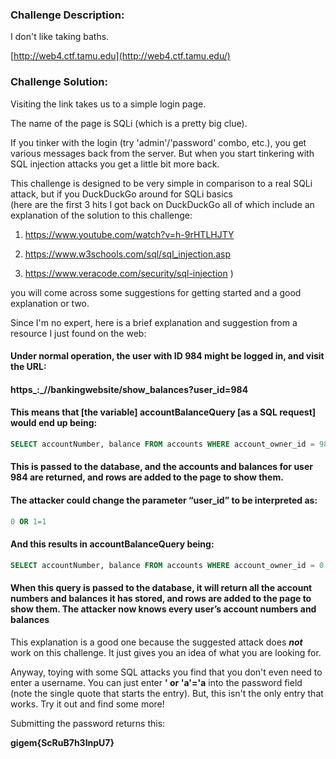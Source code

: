 ﻿### Challenge Description:

I don't like taking baths.

[http://web4.ctf.tamu.edu](http://web4.ctf.tamu.edu/)

### Challenge Solution:

Visiting the link takes us to a simple login page. 

The name of the page is SQLi (which is a pretty big clue). 

If you tinker with the login (try 'admin'/'password' combo, etc.), you get various messages back from the server. But when you start tinkering with SQL injection attacks you get a little bit more back. 

This challenge is designed to be very simple in comparison to a real SQLi attack, but if you DuckDuckGo around for SQLi basics   
(here are the first 3 hits I got back on DuckDuckGo all of which include an explanation of the solution to this challenge:
1) https://www.youtube.com/watch?v=h-9rHTLHJTY

2) https://www.w3schools.com/sql/sql_injection.asp

3) https://www.veracode.com/security/sql-injection ) 

you will come across some suggestions for getting started and a good explanation or two. 

Since I'm no expert, here is a brief explanation and suggestion from a resource I just found on the web:

#### Under normal operation, the user with ID 984 might be logged in, and visit the URL:  
  
  
  
#### https_:_//bankingwebsite/show_balances?user_id=984

#### This means that [the variable] accountBalanceQuery [as a SQL request] would end up being:

```sql
SELECT accountNumber, balance FROM accounts WHERE account_owner_id = 984
```

#### This is passed to the database, and the accounts and balances for user 984 are returned, and rows are added to the page to show them.

#### The attacker could change the parameter “user_id” to be interpreted as:

```sql
0 OR 1=1
```

#### And this results in accountBalanceQuery being:

```sql
SELECT accountNumber, balance FROM accounts WHERE account_owner_id = 0 OR 1=1
```

#### When this query is passed to the database, it will return all the account numbers and balances it has stored, and rows are added to the page to show them. The attacker now knows every user’s account numbers and balances

This explanation is a good one because the suggested attack does ***not*** work on this challenge. It just gives you an idea of what you are looking for. 

Anyway, toying with some SQL attacks you find that you don't even need to enter a username. You can just enter **' or 'a'='a** into the password field (note the single quote that starts the entry). But, this isn't the only entry that works. Try it out and find some more!

Submitting the password returns this:

**gigem{ScRuB7h3InpU7}**
